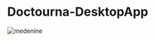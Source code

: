 # Doctourna-DesktopApp
![medenine](https://user-images.githubusercontent.com/79050870/127688180-5cfa41a8-b339-42dc-b321-af5150e26e67.png)
